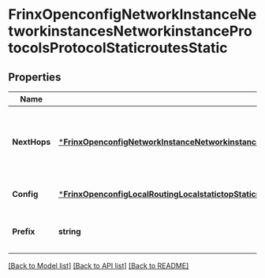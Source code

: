 # FrinxOpenconfigNetworkInstanceNetworkinstancesNetworkinstanceProtocolsProtocolStaticroutesStatic

## Properties
Name | Type | Description | Notes
------------ | ------------- | ------------- | -------------
**NextHops** | [***FrinxOpenconfigNetworkInstanceNetworkinstancesNetworkinstanceProtocolsProtocolStaticroutesStaticNextHops**](frinx.openconfig.network.instance.networkinstances.networkinstance.protocols.protocol.staticroutes.static.NextHops.md) | Optional[Configuration and state parameters relating to the next-hops that are to be utilised for the static route being specified] REF:Optional.empty | [optional] [default to null]
**Config** | [***FrinxOpenconfigLocalRoutingLocalstatictopStaticroutesStaticConfig**](frinx.openconfig.local.routing.localstatictop.staticroutes.static.Config.md) | Optional[Configuration data for static routes] REF:Optional.empty | [optional] [default to null]
**Prefix** | **string** | Optional[Reference to the destination prefix list key.] REF:Optional.empty | [optional] [default to null]

[[Back to Model list]](../README.md#documentation-for-models) [[Back to API list]](../README.md#documentation-for-api-endpoints) [[Back to README]](../README.md)


